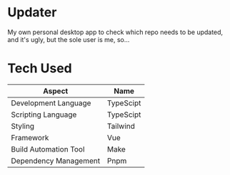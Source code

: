 # Updater

My own personal desktop app to check which repo needs to be updated, and it's ugly, but the sole user is me, so...

# Tech Used

| Aspect                | Name      |
| --------------------- | --------- |
| Development Language  | TypeScipt |
| Scripting Language    | TypeScipt |
| Styling               | Tailwind  |
| Framework             | Vue       |
| Build Automation Tool | Make      |
| Dependency Management | Pnpm      |
